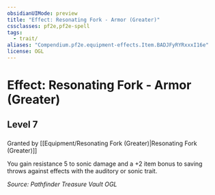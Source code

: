 ```yaml
---
obsidianUIMode: preview
title: "Effect: Resonating Fork - Armor (Greater)"
cssclasses: pf2e,pf2e-spell
tags:
  - trait/
aliases: "Compendium.pf2e.equipment-effects.Item.BADJFyRYRxxxI16e"
license: OGL
---
```

# Effect: Resonating Fork - Armor (Greater)
## Level 7
### 






Granted by [[Equipment/Resonating Fork (Greater)|Resonating Fork (Greater)]]

You gain resistance 5 to sonic damage and a +2 item bonus to saving throws against effects with the auditory or sonic trait.

*Source: Pathfinder Treasure Vault*
*OGL*